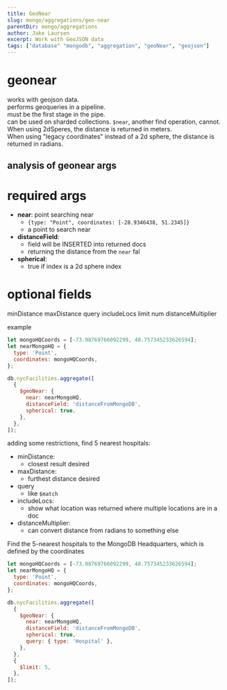 ```yaml
---
title: GeoNear
slug: mongo/aggregations/geo-near
parentDir: mongo/aggregations
author: Jake Laursen
excerpt: Work with GeoJSON data
tags: ["database" "mongodb", "aggregation", "geoNear", "geojson"]
---
```


# geonear

works with geojson data.  
performs geoqueries in a pipeline.  
must be the first stage in the pipe.  
can be used on sharded collections. `$near`, another find operation, cannot.  
When using 2dSperes, the distance is returned in meters.  
When using "legacy coordinates" instead of a 2d sphere, the distance is returned in radians.

## analysis of geonear args

# required args

- **near**: point searching near
  - `{type: "Point", coordinates: [-28.9346438, 51.2345]}`
  - a point to search near
- **distanceField**:
  - field will be INSERTED into returned docs
  - returning the distance from the `near` fal
- **spherical**:
  - true if index is a 2d sphere index

# optional fields

minDistance
maxDistance
query
includeLocs
limit
num
distanceMultiplier

example

```js
let mongoHQCoords = [-73.98769766092299, 40.757345233626594];
let nearMongoHQ = {
  type: 'Point',
  coordinates: mongoHQCoords,
};

db.nycFacilities.aggregate([
  {
    $geoNear: {
      near: nearMongoHQ,
      distanceField: 'distanceFromMongoDB',
      spherical: true,
    },
  },
]);
```

adding some restrictions, find 5 nearest hospitals:

- minDistance:
  - closest result desired
- maxDistance:
  - furthest distance desired
- query
  - like `$match`
- includeLocs:
  - show what location was returned where multiple locations are in a doc
- distanceMultiplier:
  - can convert distance from radians to something else

Find the 5-nearest hospitals to the MongoDB Headquarters, which is defined by the coordinates

```js
let mongoHQCoords = [-73.98769766092299, 40.757345233626594];
let nearMongoHQ = {
  type: 'Point',
  coordinates: mongoHQCoords,
};

db.nycFacilities.aggregate([
  {
    $geoNear: {
      near: nearMongoHQ,
      distanceField: 'distanceFromMongoDB',
      spherical: true,
      query: { type: 'Hospital' },
    },
  },
  {
    $limit: 5,
  },
]);
```
